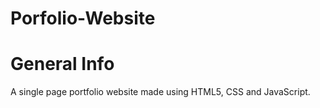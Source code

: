# Porfolio-Website
# General Info
A single page portfolio website made using HTML5, CSS and JavaScript.
